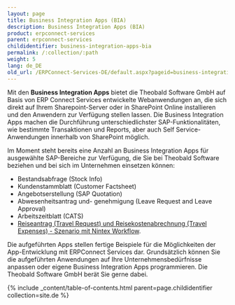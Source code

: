 ```yaml
---
layout: page
title: Business Integration Apps (BIA)
description: Business Integration Apps (BIA)
product: erpconnect-services
parent: erpconnect-services
childidentifier: business-integration-apps-bia
permalink: /:collection/:path
weight: 5
lang: de_DE
old_url: /ERPConnect-Services-DE/default.aspx?pageid=business-integration-apps-bia
---
```


Mit den **Business Integration Apps** bietet die Theobald Software GmbH auf Basis von ERP Connect Services entwickelte Webanwendungen an, die sich direkt auf Ihrem Sharepoint-Server oder in SharePoint Online installieren und den Anwendern zur Verfügung stellen lassen. Die Business Integration Apps machen die Durchführung unterschiedlichster SAP-Funktionalitäten, wie bestimmte Transaktionen und Reports, aber auch Self Service-Anwendungen innerhalb von SharePoint möglich.

Im Moment steht bereits eine Anzahl an Business Integration Apps für ausgewählte SAP-Bereiche zur Verfügung, die Sie bei Theobald Software beziehen und bei sich im Unternehmen einsetzen können:

- Bestandsabfrage (Stock Info)
- Kundenstammblatt (Customer Factsheet)
- Angebotserstellung (SAP Quotation)  
- Abwesenheitsantrag und- genehmigung (Leave Request and Leave Approval)
- Arbeitszeitblatt (CATS) 
- [Reiseantrag (Travel Request) und Reisekostenabrechnung (Travel Expenses) - Szenario mit Nintex Workflow](./sap-integration-nintex/nintex-workflow-sharepoint/call_sap_function_action1/reiseantrag_reisekostenabrechnung/). 

Die aufgeführten Apps stellen fertige Beispiele für die Möglichkeiten der App-Entwicklung mit ERPConnect Services dar. Grundsätzlich können Sie die aufgeführten Anwendungen auf Ihre Unternehmensbedürfnisse anpassen oder eigene Business Integration Apps programmieren. Die Theobald Software GmbH berät Sie gerne dabei.



{% include _content/table-of-contents.html parent=page.childidentifier collection=site.de %}